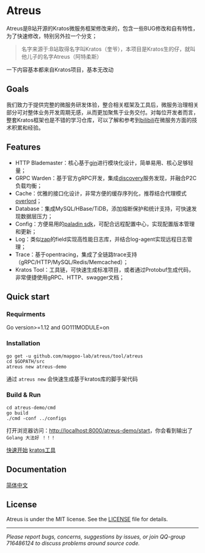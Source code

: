 # Atreus

Atreus是B站开源的Kratos微服务框架修改来的，包含一些BUG修改和自有特性，为了快速修改，特别另外拉一个分支；  

> 名字来源于:B站取得名字叫Kratos（奎爷），本项目是Kratos生的仔，就叫他儿子的名字Atreus（阿特柔斯）

一下内容基本都来自Kratos项目，基本无改动

## Goals

我们致力于提供完整的微服务研发体验，整合相关框架及工具后，微服务治理相关部分可对整体业务开发周期无感，从而更加聚焦于业务交付。对每位开发者而言，整套Kratos框架也是不错的学习仓库，可以了解和参考到[bilibili](https://www.bilibili.com)在微服务方面的技术积累和经验。

## Features
* HTTP Blademaster：核心基于[gin](https://github.com/gin-gonic/gin)进行模块化设计，简单易用、核心足够轻量；
* GRPC Warden：基于官方gRPC开发，集成[discovery](https://github.com/bilibili/discovery)服务发现，并融合P2C负载均衡；
* Cache：优雅的接口化设计，非常方便的缓存序列化，推荐结合代理模式[overlord](https://github.com/bilibili/overlord)；
* Database：集成MySQL/HBase/TiDB，添加熔断保护和统计支持，可快速发现数据层压力；
* Config：方便易用的[paladin sdk](doc/wiki-cn/config.md)，可配合远程配置中心，实现配置版本管理和更新；
* Log：类似[zap](https://github.com/uber-go/zap)的field实现高性能日志库，并结合log-agent实现远程日志管理；
* Trace：基于opentracing，集成了全链路trace支持（gRPC/HTTP/MySQL/Redis/Memcached）；
* Kratos Tool：工具链，可快速生成标准项目，或者通过Protobuf生成代码，非常便捷使用gRPC、HTTP、swagger文档；

## Quick start

### Requirments

Go version>=1.12 and GO111MODULE=on


### Installation
```shell
go get -u github.com/mapgoo-lab/atreus/tool/atreus
cd $GOPATH/src
atreus new atreus-demo
```

通过 `atreus new` 会快速生成基于kratos库的脚手架代码

### Build & Run

```shell
cd atreus-demo/cmd
go build
./cmd -conf ../configs
```

打开浏览器访问：[http://localhost:8000/atreus-demo/start](http://localhost:8000/atreus-demo/start)，你会看到输出了`Golang 大法好 ！！！`

[快速开始](doc/wiki-cn/quickstart.md)  [kratos工具](doc/wiki-cn/atreus-tool.md)

## Documentation

[简体中文](doc/wiki-cn/summary.md)

## License
Atreus is under the MIT license. See the [LICENSE](./LICENSE) file for details.

-------------

*Please report bugs, concerns, suggestions by issues, or join QQ-group 716486124 to discuss problems around source code.*
